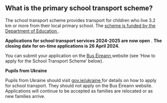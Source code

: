 ##  What is the primary school transport scheme?

The school transport scheme provides transport for children who live 3.2 km or
more from their local primary school. The [ scheme is funded by the Department
of Education ](https://www.gov.ie/en/service/school-transport/) .

**Applications for school transport services 2024-2025 are now open** . **The
closing date for on-time applications is 26 April 2024.**

You can submit your application on the [ Bus Éireann
](https://www.buseireann.ie/inner.php?id=256) website (see ‘How to apply for
the School Transport Scheme’ below).

**Pupils from Ukraine**

Pupils from Ukraine should visit [ gov.ie/ukraine
](https://www.gov.ie/en/publication/320e9-employment-and-education/#education)
for details on how to apply for school transport. They should not apply on the
Bus Éireann website. Applications will continue to be accepted as families are
relocated or as new families arrive.
